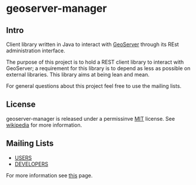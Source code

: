 # geoserver-manager

## Intro
Client library written in Java to interact with [GeoServer](http://www.geoserver.org) through its REst administration interface.

The purpose of this project is to hold a REST client library to interact with GeoServer; a requirement for this library is to depend as less as possible on external libraries. This library aims at being lean and mean.

For general questions about this project feel free to use the mailing lists.

## License

geoserver-manager is released under a permissinve [MIT](https://opensource.org/licenses/MIT) license. See [wikipedia](https://en.wikipedia.org/wiki/MIT_License) for more information.


## Mailing Lists

 * [USERS](https://groups.google.com/forum/?fromgroups#!forum/geoserver-manager-users]https://groups.google.com/forum/?fromgroups#!forum/geoserver-manager-users)
 * [DEVELOPERS](https://groups.google.com/forum/?fromgroups#!forum/geoserver-manager-devs)

For more information see [this](https://github.com/geosolutions-it/geoserver-manager/wiki) page.


